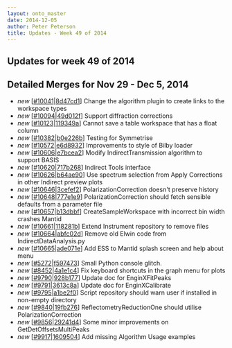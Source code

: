 ```yaml
---
layout: onto_master
date: 2014-12-05
author: Peter Peterson
title: Updates - Week 49 of 2014
---
```

Updates for week 49 of 2014
---------------------------

Detailed Merges for Nov 29 - Dec 5, 2014
----------------------------------------
* *new* \[[#10041](http://trac.mantidproject.org/mantid/ticket/10041)\|[8d47cd1](https://github.com/mantidproject/mantid/commit/8d47cd1a6c7774416454ea8436d573b8fd8f3770)\] Change the algorithm plugin to create links to the workspace types
* *new* \[[#10094](http://trac.mantidproject.org/mantid/ticket/10094)\|[49d012f](https://github.com/mantidproject/mantid/commit/49d012fed6ccf0df9e4020a8317e8d5f584ccaee)\] Support diffraction corrections
* *new* \[[#10123](http://trac.mantidproject.org/mantid/ticket/10123)\|[119349a](https://github.com/mantidproject/mantid/commit/119349a149e71de3a6d21e6240f7e80cf872ec6f)\] Cannot save a table workspace that has a float column
* *new* \[[#10382](http://trac.mantidproject.org/mantid/ticket/10382)\|[b0e226b](https://github.com/mantidproject/mantid/commit/b0e226bdd39d4651867dab62dbe102bda74b00ee)\] Testing for Symmetrise
* *new* \[[#10572](http://trac.mantidproject.org/mantid/ticket/10572)\|[e6d8932](https://github.com/mantidproject/mantid/commit/e6d8932ae782c5d2687fee4bf4dcc1ce5a6ccc64)\] Improvements to style of Bilby loader
* *new* \[[#10606](http://trac.mantidproject.org/mantid/ticket/10606)\|[e7bcea2](https://github.com/mantidproject/mantid/commit/e7bcea2ad0c0217e26f17a932172dd09bf41c4cb)\] Modify IndirectTransmission algorithm to support BASIS
* *new* \[[#10620](http://trac.mantidproject.org/mantid/ticket/10620)\|[717b268](https://github.com/mantidproject/mantid/commit/717b268e9fe365a28632154114b0b388ffa3d86b)\] Indirect Tools interface
* *new* \[[#10626](http://trac.mantidproject.org/mantid/ticket/10626)\|[b64ae90](https://github.com/mantidproject/mantid/commit/b64ae9020d8d5012376cacca8cbd26850b231a66)\] Use spectrum selection from Apply Corrections in other Indirect preview plots
* *new* \[[#10646](http://trac.mantidproject.org/mantid/ticket/10646)\|[3cefef2](https://github.com/mantidproject/mantid/commit/3cefef20a7296fd20525d6873e06de5234de65fe)\] PolarizationCorrection doesn't preserve history
* *new* \[[#10648](http://trac.mantidproject.org/mantid/ticket/10648)\|[777e1e9](https://github.com/mantidproject/mantid/commit/777e1e935a3565b78d5b3c09adaba806412b5e90)\] PolarizationCorrection should fetch sensible defaults from a parameter file
* *new* \[[#10657](http://trac.mantidproject.org/mantid/ticket/10657)\|[b13dbbf](https://github.com/mantidproject/mantid/commit/b13dbbf988756d89d7b372c59f5ca524489ef884)\] CreateSampleWorkspace with incorrect bin width crashes Mantid
* *new* \[[#10661](http://trac.mantidproject.org/mantid/ticket/10661)\|[118281b](https://github.com/mantidproject/mantid/commit/118281bc22b0010f59aca5cc9cc114675e87b66a)\] Extend Instrument repository to remove files
* *new* \[[#10664](http://trac.mantidproject.org/mantid/ticket/10664)\|[abfc02d](https://github.com/mantidproject/mantid/commit/abfc02dc6e38805a2c12e8fed067a83b4ea8a93c)\] Remove old Elwin code from IndirectDataAnalysis.py
* *new* \[[#10665](http://trac.mantidproject.org/mantid/ticket/10665)\|[ade071e](https://github.com/mantidproject/mantid/commit/ade071e80ac2c2f18a69e02f8570116a459fa46f)\] Add ESS to Mantid splash screen and help about menu
* *new* \[[#5272](http://trac.mantidproject.org/mantid/ticket/5272)\|[f597473](https://github.com/mantidproject/mantid/commit/f597473a00a08373cc42385b136c4ff43e10a6f3)\] Small Python console glitch.
* *new* \[[#8452](http://trac.mantidproject.org/mantid/ticket/8452)\|[4a1e1c4](https://github.com/mantidproject/mantid/commit/4a1e1c4a04075912ceb4daf48911b7108b89fa8c)\] Fix keyboard shortcuts in the graph menu for plots
* *new* \[[#9790](http://trac.mantidproject.org/mantid/ticket/9790)\|[928b177](https://github.com/mantidproject/mantid/commit/928b177de4a7b60986965a8c7aa84b471776847d)\] Update doc for EnginXFitPeaks
* *new* \[[#9791](http://trac.mantidproject.org/mantid/ticket/9791)\|[3613c8a](https://github.com/mantidproject/mantid/commit/3613c8ae8ff2af5541a99bafd4dbdf6e6b8378ee)\] Update doc for EnginXCalibrate
* *new* \[[#9795](http://trac.mantidproject.org/mantid/ticket/9795)\|[a1be2f0](https://github.com/mantidproject/mantid/commit/a1be2f04d31d04a53b5bd58026f4e18a737316cf)\] Script repository should warn user if installed in non-empty directory
* *new* \[[#9840](http://trac.mantidproject.org/mantid/ticket/9840)\|[19fb276](https://github.com/mantidproject/mantid/commit/19fb27610c6f6924d5f29f4e12ca09dc4eb0e95e)\] ReflectometryReductionOne should utilise PolarizationCorrection
* *new* \[[#9856](http://trac.mantidproject.org/mantid/ticket/9856)\|[29241d4](https://github.com/mantidproject/mantid/commit/29241d4e13bbd16c09b6084401dec4c693c95b44)\] Some minor improvements on GetDetOffsetsMultiPeaks
* *new* \[[#9917](http://trac.mantidproject.org/mantid/ticket/9917)\|[1609504](https://github.com/mantidproject/mantid/commit/16095046e4f7b035ce3b11bf90b90577bc5900fe)\] Add missing Algorithm Usage examples

